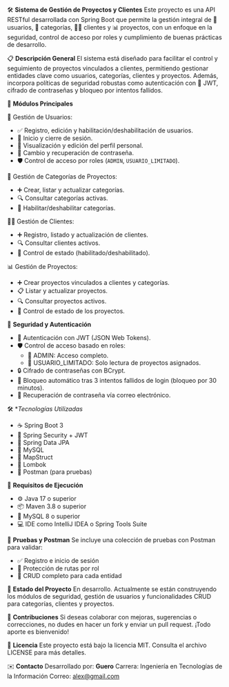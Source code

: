 🛠️ **Sistema de Gestión de Proyectos y Clientes**
Este proyecto es una API RESTful desarrollada con Spring Boot que permite la gestión integral de 👤 usuarios, 📁 categorías, 🧑‍💼 clientes y 📊 proyectos, con un enfoque en la seguridad, control de acceso por roles y cumplimiento de buenas prácticas de desarrollo.


📋 **Descripción General**
El sistema está diseñado para facilitar el control y seguimiento de proyectos vinculados a clientes, permitiendo gestionar entidades clave como usuarios, categorías, clientes y proyectos. Además, incorpora políticas de seguridad robustas como autenticación con 🔐 JWT, cifrado de contraseñas y bloqueo por intentos fallidos.


🧩 **Módulos Principales**

👤 Gestión de Usuarios:
* ✅ Registro, edición y habilitación/deshabilitación de usuarios.
* 🔐 Inicio y cierre de sesión.
* 🧾 Visualización y edición del perfil personal.
* 🔄 Cambio y recuperación de contraseña.
* 🛡️ Control de acceso por roles (`ADMIN`, `USUARIO_LIMITADO`).

📁 Gestión de Categorías de Proyectos:
* ➕ Crear, listar y actualizar categorías.
* 🔍 Consultar categorías activas.
* 🔄 Habilitar/deshabilitar categorías.

🧑‍💼 Gestión de Clientes:
* ➕ Registro, listado y actualización de clientes.
* 🔍 Consultar clientes activos.
* 🔄 Control de estado (habilitado/deshabilitado).

📊 Gestión de Proyectos:
* ➕ Crear proyectos vinculados a clientes y categorías.
* 📋 Listar y actualizar proyectos.
* 🔍 Consultar proyectos activos.
* 🔄 Control de estado de los proyectos.

🔐 **Seguridad y Autenticación**
* 🔑 Autenticación con JWT (JSON Web Tokens).
* 🛡️ Control de acceso basado en roles:
  * 👑 ADMIN: Acceso completo.
  * 👤 USUARIO\_LIMITADO: Solo lectura de proyectos asignados.
* 🔒 Cifrado de contraseñas con BCrypt.
* 🚫 Bloqueo automático tras 3 intentos fallidos de login (bloqueo por 30 minutos).
* 📧 Recuperación de contraseña vía correo electrónico.

🛠️ **Tecnologías Utilizadas*
* ☕ Spring Boot 3
* 🔐 Spring Security + JWT
* 💾 Spring Data JPA
* 🐬 MySQL
* 🧬 MapStruct
* 🧩 Lombok
* 🧪 Postman (para pruebas)

🚀 **Requisitos de Ejecución**
* ⚙️ Java 17 o superior
* 📦 Maven 3.8 o superior
* 🐬 MySQL 8 o superior
* 💻 IDE como IntelliJ IDEA o Spring Tools Suite

🧪 **Pruebas y Postman**
Se incluye una colección de pruebas con Postman para validar:
* ✅ Registro e inicio de sesión
* 🔐 Protección de rutas por rol
* 🔄 CRUD completo para cada entidad

📌 **Estado del Proyecto**
En desarrollo.
Actualmente se están construyendo los módulos de seguridad, gestión de usuarios y funcionalidades CRUD para categorías, clientes y proyectos.

🤝 **Contribuciones**
Si deseas colaborar con mejoras, sugerencias o correcciones, no dudes en hacer un fork y enviar un pull request. ¡Todo aporte es bienvenido!

📄 **Licencia**
Este proyecto está bajo la licencia MIT. Consulta el archivo LICENSE para más detalles.


✉️ **Contacto**
Desarrollado por: **Guero**
Carrera: Ingeniería en Tecnologías de la Información
Correo: alex@gmail.com
